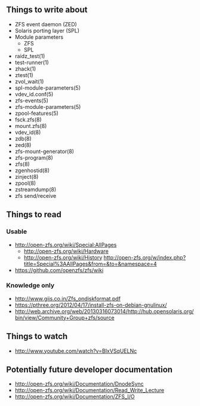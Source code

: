## Things to write about

- ZFS event daemon (ZED)
- Solaris porting layer (SPL)
- Module parameters
  - ZFS
  - SPL
- raidz_test(1)
- test-runner(1)
- zhack(1)
- ztest(1)
- zvol_wait(1)
- spl-module-parameters(5)
- vdev_id.conf(5)
- zfs-events(5)
- zfs-module-parameters(5)
- zpool-features(5)
- fsck.zfs(8)
- mount.zfs(8)
- vdev_id(8)
- zdb(8)
- zed(8)
- zfs-mount-generator(8)
- zfs-program(8)
- zfs(8)
- zgenhostid(8)
- zinject(8)
- zpool(8)
- zstreamdump(8)
- zfs send/receive


## Things to read

### Usable

- http://open-zfs.org/wiki/Special:AllPages
  - http://open-zfs.org/wiki/Hardware
  - http://open-zfs.org/wiki/History
http://open-zfs.org/w/index.php?title=Special%3AAllPages&from=&to=&namespace=4
- https://github.com/openzfs/zfs/wiki

### Knowledge only

- http://www.giis.co.in/Zfs_ondiskformat.pdf
- https://pthree.org/2012/04/17/install-zfs-on-debian-gnulinux/
- http://web.archive.org/web/20130316073014/http://hub.opensolaris.org/bin/view/Community+Group+zfs/source


## Things to watch

- http://www.youtube.com/watch?v=BIxVSqUELNc


## Potentially future developer documentation

- http://open-zfs.org/wiki/Documentation/DnodeSync
- http://open-zfs.org/wiki/Documentation/Read_Write_Lecture
- http://open-zfs.org/wiki/Documentation/ZFS_I/O
